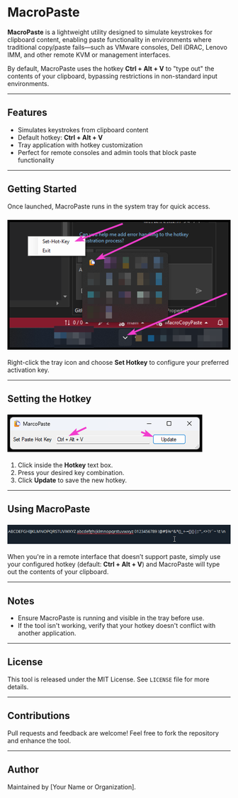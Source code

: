 # MacroPaste

**MacroPaste** is a lightweight utility designed to simulate keystrokes for clipboard content, enabling paste functionality in environments where traditional copy/paste fails—such as VMware consoles, Dell iDRAC, Lenovo IMM, and other remote KVM or management interfaces.

By default, MacroPaste uses the hotkey **Ctrl + Alt + V** to "type out" the contents of your clipboard, bypassing restrictions in non-standard input environments.

---

## Features
- Simulates keystrokes from clipboard content
- Default hotkey: **Ctrl + Alt + V**
- Tray application with hotkey customization
- Perfect for remote consoles and admin tools that block paste functionality

---

## Getting Started
Once launched, MacroPaste runs in the system tray for quick access.

### ![MacroPaste Tray Icon](./docs/MacroPaste_01.png)
Right-click the tray icon and choose **Set Hotkey** to configure your preferred activation key.

---

## Setting the Hotkey
### ![Hotkey UI](./docs/MacroPaste_02.png)
1. Click inside the **Hotkey** text box.
2. Press your desired key combination.
3. Click **Update** to save the new hotkey.

---

## Using MacroPaste
### ![Using the Tool](./docs/MacroPaste_03.gif)
When you're in a remote interface that doesn’t support paste, simply use your configured hotkey (default: **Ctrl + Alt + V**) and MacroPaste will type out the contents of your clipboard.

---

## Notes
- Ensure MacroPaste is running and visible in the tray before use.
- If the tool isn't working, verify that your hotkey doesn't conflict with another application.

---

## License
This tool is released under the MIT License. See `LICENSE` file for more details.

---

## Contributions
Pull requests and feedback are welcome! Feel free to fork the repository and enhance the tool.

---

## Author
Maintained by [Your Name or Organization].
